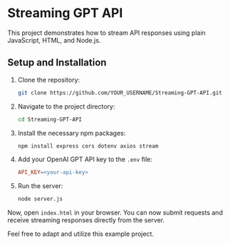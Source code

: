 # Streaming GPT API

This project demonstrates how to stream API responses using plain JavaScript, HTML, and Node.js. 

## Setup and Installation

1. Clone the repository:
    ```bash
    git clone https://github.com/YOUR_USERNAME/Streaming-GPT-API.git
    ```

2. Navigate to the project directory:
    ```bash
    cd Streaming-GPT-API
    ```

3. Install the necessary npm packages:
    ```bash
    npm install express cors dotenv axios stream
    ```

4. Add your OpenAI GPT API key to the `.env` file:
    ```makefile
    API_KEY=<your-api-key>
    ```

5. Run the server:
    ```bash
    node server.js
    ```

Now, open `index.html` in your browser. You can now submit requests and receive streaming responses directly from the server.


Feel free to adapt and utilize this example project.